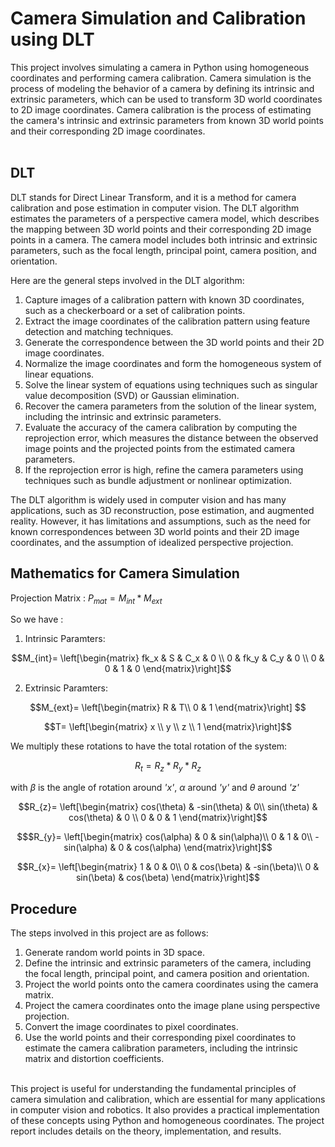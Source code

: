 # Camera Simulation and Calibration using DLT

This project involves simulating a camera in Python using homogeneous coordinates and performing camera calibration. Camera simulation is the process of modeling the behavior of a camera by defining its intrinsic and extrinsic parameters, which can be used to transform 3D world coordinates to 2D image coordinates. Camera calibration is the process of estimating the camera's intrinsic and extrinsic parameters from known 3D world points and their corresponding 2D image coordinates.<br><br>

## DLT

DLT stands for Direct Linear Transform, and it is a method for camera calibration and pose estimation in computer vision. The DLT algorithm estimates the parameters of a perspective camera model, which describes the mapping between 3D world points and their corresponding 2D image points in a camera. The camera model includes both intrinsic and extrinsic parameters, such as the focal length, principal point, camera position, and orientation.<br>

Here are the general steps involved in the DLT algorithm:

1. Capture images of a calibration pattern with known 3D coordinates, such as a checkerboard or a set of calibration points.
2. Extract the image coordinates of the calibration pattern using feature detection and matching techniques.
3. Generate the correspondence between the 3D world points and their 2D image coordinates.
4. Normalize the image coordinates and form the homogeneous system of linear equations.
5. Solve the linear system of equations using techniques such as singular value decomposition (SVD) or Gaussian elimination.
6. Recover the camera parameters from the solution of the linear system, including the intrinsic and extrinsic parameters.
7. Evaluate the accuracy of the camera calibration by computing the reprojection error, which measures the distance between the observed image points and the projected points from the estimated camera parameters.
8. If the reprojection error is high, refine the camera parameters using techniques such as bundle adjustment or nonlinear optimization.<br>

The DLT algorithm is widely used in computer vision and has many applications, such as 3D reconstruction, pose estimation, and augmented reality. However, it has limitations and assumptions, such as the need for known correspondences between 3D world points and their 2D image coordinates, and the assumption of idealized perspective projection.<br>

## Mathematics for Camera Simulation

Projection Matrix :  $P_{mat}= M_{int} * M_{ext}$

So we have : 

1. Intrinsic Paramters:

```math
M_{int}=
\left[\begin{matrix}
fk_x & S & C_x & 0 \\
0 & fk_y & C_y & 0 \\
0 & 0 & 1 & 0
\end{matrix}\right]
```

2. Extrinsic Paramters:

```math
M_{ext}=
\left[\begin{matrix}
R & T\\
0 & 1
\end{matrix}\right] 
```

```math
T=
\left[\begin{matrix}
x \\
y \\
z \\
1
\end{matrix}\right]
```

We multiply these rotations to have the total rotation of the system: 

$$R_t = R_z * R_y * R_z$$

with $\beta$ is the angle of rotation around _'x'_, $\alpha$ around _'y'_ and $\theta$ around _'z'_ 

```math
R_{z}=
\left[\begin{matrix}
cos(\theta) & -sin(\theta) & 0\\
sin(\theta) & cos(\theta) & 0 \\
0 & 0 & 1 
\end{matrix}\right]
```


```math
$R_{y}=
\left[\begin{matrix}
cos(\alpha) & 0 & sin(\alpha)\\
 0 & 1 & 0\\
-sin(\alpha) & 0 & cos(\alpha) 
\end{matrix}\right]
```


```math
R_{x}=
\left[\begin{matrix}
1 & 0 & 0\\
0 & cos(\beta) & -sin(\beta)\\
0 & sin(\beta) & cos(\beta) 
\end{matrix}\right]
```

## Procedure

The steps involved in this project are as follows:

1. Generate random world points in 3D space.
2. Define the intrinsic and extrinsic parameters of the camera, including the focal length, principal point, and camera position and orientation.
3. Project the world points onto the camera coordinates using the camera matrix.
4. Project the camera coordinates onto the image plane using perspective projection.
5. Convert the image coordinates to pixel coordinates.
6. Use the world points and their corresponding pixel coordinates to estimate the camera calibration parameters, including the intrinsic matrix and distortion coefficients.<br><br>

This project is useful for understanding the fundamental principles of camera simulation and calibration, which are essential for many applications in computer vision and robotics. It also provides a practical implementation of these concepts using Python and homogeneous coordinates. The project report includes details on the theory, implementation, and results.
